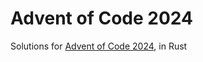 # Advent of Code 2024

Solutions for [Advent of Code 2024](https://adventofcode.com/2024/), in Rust
